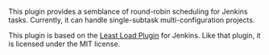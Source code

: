 This plugin provides a semblance of round-robin scheduling for Jenkins tasks.
Currently, it can handle single-subtask multi-configuration projects.

This plugin is based on the [Least Load Plugin](https://github.com/jenkinsci/leastload-plugin) for Jenkins.
Like that plugin, it is licensed under the MIT license.
